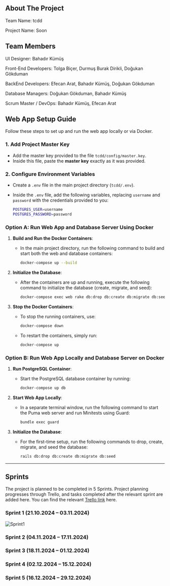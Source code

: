 <!-- ABOUT THE PROJECT -->
## About The Project

Team Name: tcdd

Project Name: Soon

## Team Members

UI Designer: Bahadır Kümüş

Front-End Developers: Tolga Biçer, Durmuş Burak Dirikli, Doğukan Gökduman

BackEnd Developers: Efecan Arat, Bahadır Kümüş, Doğukan Gökduman

Database Managers: Doğukan Gökduman, Bahadır Kümüş 

Scrum Master / DevOps: Bahadır Kümüş, Efecan Arat

<!-- SETUP -->
## Web App Setup Guide

Follow these steps to set up and run the web app locally or via Docker.

### 1. Add Project Master Key

- Add the master key provided to the file `tcdd/config/master.key`.
- Inside this file, paste the **master key** exactly as it was provided.

### 2. Configure Environment Variables

- Create a `.env` file in the main project directory (`tcdd/.env`).
- Inside the `.env` file, add the following variables, replacing `username` and `password` with the credentials provided to you:

  ```bash
  POSTGRES_USER=username
  POSTGRES_PASSWORD=password
  ```

### Option A: Run Web App and Database Server Using Docker

1. **Build and Run the Docker Containers**:
   - In the main project directory, run the following command to build and start both the web and database containers:

     ```bash
     docker-compose up --build
     ```

2. **Initialize the Database**:
   - After the containers are up and running, execute the following command to initialize the database (create, migrate, and seed):

     ```bash
     docker-compose exec web rake db:drop db:create db:migrate db:seed
     ```

3. **Stop the Docker Containers**:
   - To stop the running containers, use:

     ```bash
     docker-compose down
     ```

   - To restart the containers, simply run:

     ```bash
     docker-compose up
     ```

### Option B: Run Web App Locally and Database Server on Docker

1. **Run PostgreSQL Container**:
   - Start the PostgreSQL database container by running:

     ```bash
     docker-compose up db
     ```

2. **Start Web App Locally**:
   - In a separate terminal window, run the following command to start the Puma web server and run Minitests using Guard:

     ```bash
     bundle exec guard
     ```

3. **Initialize the Database**:
   - For the first-time setup, run the following commands to drop, create, migrate, and seed the database:

     ```bash
     rails db:drop db:create db:migrate db:seed
     ```
---

<!-- SPRINTS -->
## Sprints

The project is planned to be completed in 5 Sprints. Project planning progresses through Trello, and tasks completed after the relevant sprint are added here. You can find the relevant  [Trello link](https://trello.com/invite/6714c2844c67cecf50ae2465/ATTIa2365e44e5b80f0e5deb5b3cb36ed3d71D28C5F4) here.

### Sprint 1 (21.10.2024 – 03.11.2024)
![Sprint1](https://github.com/user-attachments/assets/d751ef8d-fa2b-4d37-a058-3d71bc5654aa)
### Sprint 2 (04.11.2024 – 17.11.2024)
### Sprint 3 (18.11.2024 – 01.12.2024)
### Sprint 4 (02.12.2024 – 15.12.2024)
### Sprint 5 (16.12.2024 – 29.12.2024)
